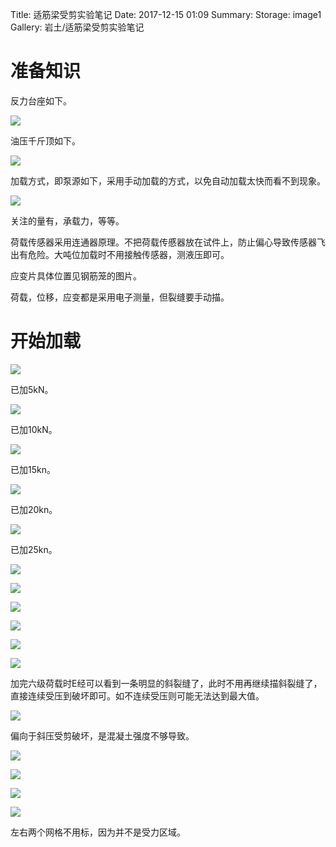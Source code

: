 Title: 适筋梁受剪实验笔记
Date: 2017-12-15 01:09
Summary: 
Storage: image1
Gallery: 岩土/适筋梁受剪实验笔记

# 准备知识

反力台座如下。

![](1.jpeg)

油压千斤顶如下。

![](2.jpeg)

加载方式，即泵源如下，采用手动加载的方式，以免自动加载太快而看不到现象。

![](3.jpeg)

关注的量有，承载力，等等。

荷载传感器采用连通器原理。不把荷载传慼器放在试件上，防止偏心导致传感器飞出有危险。大吨位加载时不用接触传感器，测液压即可。

应变片具体位置见钢筋笼的图片。

荷载，位移，应变都是采用电子测量，但裂缝要手动描。

# 开始加载

![](4.jpeg)

已加5kN。

![](5.jpeg)

已加10kN。

![](6.jpeg)

已加15kn。

![](7.jpeg)

已加20kn。

![](8.jpeg)

已加25kn。

![](9.jpeg)

![](10.jpeg)

![](11.jpeg)

![](12.jpeg)

![](13.jpeg)

![](14.jpeg)

加完六级荷载时E经可以看到一条明显的斜裂缝了，此时不用再继续描斜裂缝了，直接连续受压到破坏即可。如不连续受压则可能无法达到最大值。

![](15.jpeg)

偏向于斜压受剪破坏，是混凝土强度不够导致。

![](16.jpeg)

![](17.jpeg)

![](18.jpeg)

![](19.jpeg)

左右两个网格不用标，因为并不是受力区域。
